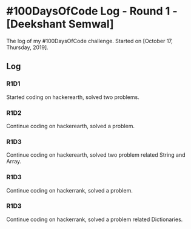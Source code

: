 # #100DaysOfCode Log - Round 1 - [Deekshant Semwal]

The log of my #100DaysOfCode challenge. Started on [October 17, Thursday, 2019].

## Log

### R1D1 
Started coding on hackerearth, solved two problems.

### R1D2
Continue coding on hackerearth, solved a problem.

### R1D3
Continue coding on hackerearth, solved two problem related String and Array.

### R1D3
Continue coding on hackerrank, solved a problem.

### R1D3
Continue coding on hackerrank, solved a problem related Dictionaries.
